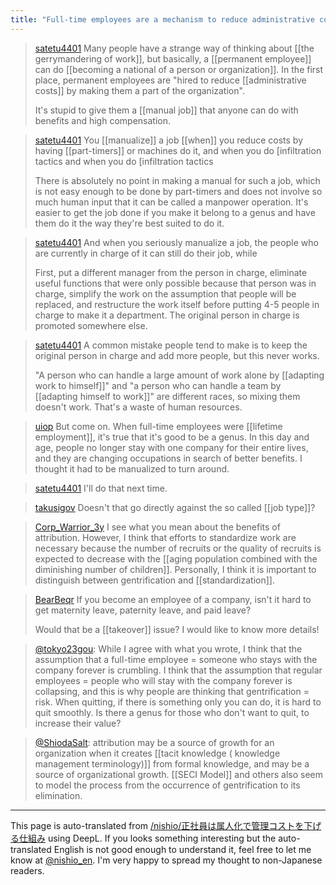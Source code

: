 ```yaml
---
title: "Full-time employees are a mechanism to reduce administrative costs through attribution."
---
```


> [satetu4401](https://twitter.com/satetu4401/status/1668130711327629312) Many people have a strange way of thinking about [[the gerrymandering of work]], but basically, a [[permanent employee]] can do [[becoming a national of a person or organization]]. In the first place, permanent employees are "hired to reduce [[administrative costs]] by making them a part of the organization".
>
>  It's stupid to give them a [[manual job]] that anyone can do with benefits and high compensation.

> [satetu4401](https://twitter.com/satetu4401/status/1668132695623499777) You [[manualize]] a job [[when]] you reduce costs by having [[part-timers]] or machines do it, and when you do [infiltration tactics and when you do [infiltration tactics
>
>  There is absolutely no point in making a manual for such a job, which is not easy enough to be done by part-timers and does not involve so much human input that it can be called a manpower operation. It's easier to get the job done if you make it belong to a genus and have them do it the way they're best suited to do it.

> [satetu4401](https://twitter.com/satetu4401/status/1668134514013650944) And when you seriously manualize a job, the people who are currently in charge of it can still do their job, while
>
>  First, put a different manager from the person in charge, eliminate useful functions that were only possible because that person was in charge, simplify the work on the assumption that people will be replaced, and restructure the work itself before putting 4-5 people in charge to make it a department. The original person in charge is promoted somewhere else.

> [satetu4401](https://twitter.com/satetu4401/status/1668135598367064064) A common mistake people tend to make is to keep the original person in charge and add more people, but this never works.
>
>  "A person who can handle a large amount of work alone by [[adapting work to himself]]" and "a person who can handle a team by [[adapting himself to work]]" are different races, so mixing them doesn't work. That's a waste of human resources.

> [uiop](https://twitter.com/uiop/status/1668502594145370112) But come on.
>  When full-time employees were [[lifetime employment]], it's true that it's good to be a genus.
>  In this day and age, people no longer stay with one company for their entire lives, and they are changing occupations in search of better benefits.
>  I thought it had to be manualized to turn around.

> [satetu4401](https://twitter.com/satetu4401/status/1668505136656961536) I'll do that next time.

> [takusigov](https://twitter.com/takusigov/status/1668332780747620352) Doesn't that go directly against the so called [[job type]]?

> [Corp_Warrior_3y](https://twitter.com/Corp_Warrior_3y/status/1668370005560532993) I see what you mean about the benefits of attribution.
>  However, I think that efforts to standardize work are necessary because the number of recruits or the quality of recruits is expected to decrease with the [[aging population combined with the diminishing number of children]]. Personally, I think it is important to distinguish between gentrification and [[standardization]].

> [BearBeqr](https://twitter.com/BearBeqr/status/1668515880081428485) If you become an employee of a company, isn't it hard to get maternity leave, paternity leave, and paid leave?
>
>  Would that be a [[takeover]] issue?
>  I would like to know more details!

> [@tokyo23gou](https://twitter.com/tokyo23gou/status/1668417168843874304?s=46&t=gkSZtjGEtUZPO0JCzBxCBw): While I agree with what you wrote, I think that the assumption that a full-time employee = someone who stays with the company forever is crumbling. I think that the assumption that regular employees = people who will stay with the company forever is collapsing, and this is why people are thinking that gentrification = risk. When quitting, if there is something only you can do, it is hard to quit smoothly.
> Is there a genus for those who don't want to quit, to increase their value?

> [@ShiodaSalt](https://twitter.com/shiodasalt/status/1668378119668121600?s=46&t=gkSZtjGEtUZPO0JCzBxCBw): attribution may be a source of growth for an organization when it creates [[tacit knowledge ( knowledge management terminology)]] from formal knowledge, and may be a source of organizational growth.
>  [[SECI Model]] and others also seem to model the process from the occurrence of gentrification to its elimination.


---
This page is auto-translated from [/nishio/正社員は属人化で管理コストを下げる仕組み](https://scrapbox.io/nishio/正社員は属人化で管理コストを下げる仕組み) using DeepL. If you looks something interesting but the auto-translated English is not good enough to understand it, feel free to let me know at [@nishio_en](https://twitter.com/nishio_en). I'm very happy to spread my thought to non-Japanese readers.
